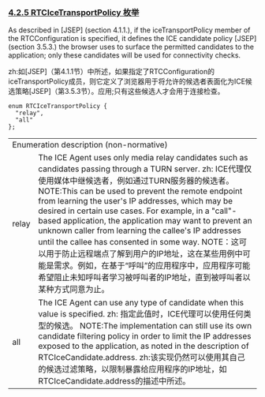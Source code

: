 ### [4.2.5 RTCIceTransportPolicy 枚举](http://w3c.github.io/webrtc-pc/#rtcicetransportpolicy-enum)

As described in [JSEP] (section 4.1.1.), if the iceTransportPolicy member of the RTCConfiguration is specified, it defines the ICE candidate policy [JSEP] (section 3.5.3.) the browser uses to surface the permitted candidates to the application; only these candidates will be used for connectivity checks.

zh:如[JSEP]（第4.1.1节）中所述，如果指定了RTCConfiguration的iceTransportPolicy成员，则它定义了浏览器用于将允许的候选者表面化为ICE候选策略[JSEP]（第3.5.3节）。应用;只有这些候选人才会用于连接检查。

```
enum RTCIceTransportPolicy {
  "relay",
  "all"
};
```

<table>
	<tr>
		<td colspan="2">
		Enumeration description (non-normative)
		</td>
	</tr>
	<tr>
		<td>
		relay
		</td>
		<td>
		The ICE Agent uses only media relay candidates such as candidates passing through a TURN server.
		zh: ICE代理仅使用媒体中继候选者，例如通过TURN服务器的候选者。
		NOTE:This can be used to prevent the remote endpoint from learning the user's IP addresses, which may be desired in certain use cases. For example, in a "call"-based application, the application may want to prevent an unknown caller from learning the callee's IP addresses until the callee has consented in some way.
		NOTE：这可以用于防止远程端点了解到用户的IP地址，这在某些用例中可能是需求。例如，在基于“呼叫”的应用程序中，应用程序可能希望阻止未知呼叫者学习被呼叫者的IP地址，直到被呼叫者以某种方式同意为止。
		</td>
	</tr>
	<tr>
		<td>
		all	
		</td>
		<td>
		The ICE Agent can use any type of candidate when this value is specified.
		zh: 指定此值时，ICE代理可以使用任何类型的候选。
		NOTE:The implementation can still use its own candidate filtering policy in order to limit the IP addresses exposed to the application, as noted in the description of RTCIceCandidate.address.
		zh:该实现仍然可以使用其自己的候选过滤策略，以限制暴露给应用程序的IP地址，如RTCIceCandidate.address的描述中所述。
		</td>
	</tr>
</table>

